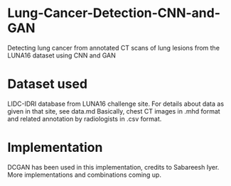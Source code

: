 # Lung-Cancer-Detection-CNN-and-GAN
Detecting lung cancer from annotated CT scans of lung lesions from the LUNA16 dataset using CNN and GAN

# Dataset used 

LIDC-IDRI database from LUNA16 challenge site. For details about data as given in that site, see data.md
Basically, chest CT images in .mhd format and related annotation by radiologists in .csv format.

# Implementation

DCGAN has been used in this implementation, credits to Sabareesh Iyer. More implementations and combinations coming up.
